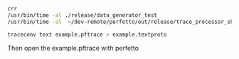 ``` sh
crr
/usr/bin/time -al ./release/data_generator_test
/usr/bin/time -al  ~/dev-remote/perfetto/out/release/trace_processor_shell --httpd --full-sort example.pftrace

traceconv text example.pftrace > example.textproto
```

Then open the example.pftrace with perfetto
